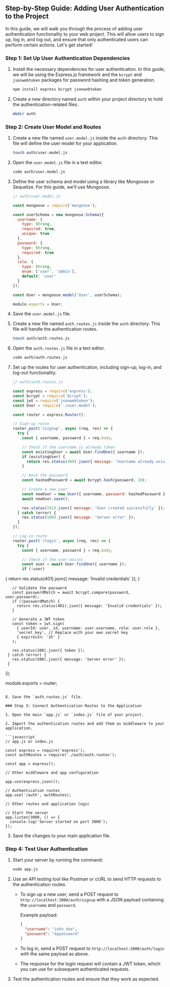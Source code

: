 ## Step-by-Step Guide: Adding User Authentication to the Project

In this guide, we will walk you through the process of adding user authentication functionality to your web project. This will allow users to sign up, log in, and log out, and ensure that only authenticated users can perform certain actions. Let's get started!

### Step 1: Set Up User Authentication Dependencies

1. Install the necessary dependencies for user authentication. In this guide, we will be using the Express.js framework and the `bcrypt` and `jsonwebtoken` packages for password hashing and token generation.

   ```bash
   npm install express bcrypt jsonwebtoken
   ```

2. Create a new directory named `auth` within your project directory to hold the authentication-related files.

   ```bash
   mkdir auth
   ```

### Step 2: Create User Model and Routes

1. Create a new file named `user.model.js` inside the `auth` directory. This file will define the user model for your application.

   ```bash
   touch auth/user.model.js
   ```

2. Open the `user.model.js` file in a text editor.

   ```bash
   code auth/user.model.js
   ```

3. Define the user schema and model using a library like Mongoose or Sequelize. For this guide, we'll use Mongoose.

   ```javascript
   // auth/user.model.js

   const mongoose = require('mongoose');

   const userSchema = new mongoose.Schema({
     username: {
       type: String,
       required: true,
       unique: true
     },
     password: {
       type: String,
       required: true
     },
     role: {
       type: String,
       enum: ['user', 'admin'],
       default: 'user'
     }
   });

   const User = mongoose.model('User', userSchema);

   module.exports = User;
   ```

4. Save the `user.model.js` file.

5. Create a new file named `auth.routes.js` inside the `auth` directory. This file will handle the authentication routes.

   ```bash
   touch auth/auth.routes.js
   ```

6. Open the `auth.routes.js` file in a text editor.

   ```bash
   code auth/auth.routes.js
   ```

7. Set up the routes for user authentication, including sign-up, log-in, and log-out functionality.

   ```javascript
   // auth/auth.routes.js

   const express = require('express');
   const bcrypt = require('bcrypt');
   const jwt = require('jsonwebtoken');
   const User = require('./user.model');

   const router = express.Router();

   // Sign-up route
   router.post('/signup', async (req, res) => {
     try {
       const { username, password } = req.body;

       // Check if the username is already taken
       const existingUser = await User.findOne({ username });
       if (existingUser) {
         return res.status(409).json({ message: 'Username already exists' });
       }

       // Hash the password
       const hashedPassword = await bcrypt.hash(password, 10);

       // Create a new user
       const newUser = new User({ username, password: hashedPassword });
       await newUser.save();

       res.status(201).json({ message: 'User created successfully' });
     } catch (error) {
       res.status(500).json({ message: 'Server error' });
     }
   });

   // Log-in route
   router.post('/login', async (req, res) => {
     try {
       const { username, password } = req.body;

       // Check if the user exists
       const user = await User.findOne({ username });
       if (!user)

 {
         return res.status(401).json({ message: 'Invalid credentials' });
       }

       // Validate the password
       const passwordMatch = await bcrypt.compare(password, user.password);
       if (!passwordMatch) {
         return res.status(401).json({ message: 'Invalid credentials' });
       }

       // Generate a JWT token
       const token = jwt.sign(
         { userId: user._id, username: user.username, role: user.role },
         'secret_key', // Replace with your own secret key
         { expiresIn: '1h' }
       );

       res.status(200).json({ token });
     } catch (error) {
       res.status(500).json({ message: 'Server error' });
     }
   });

   module.exports = router;
   ```

8. Save the `auth.routes.js` file.

### Step 3: Connect Authentication Routes to the Application

1. Open the main `app.js` or `index.js` file of your project.

2. Import the authentication routes and add them as middleware to your application.

   ```javascript
   // app.js or index.js

   const express = require('express');
   const authRoutes = require('./auth/auth.routes');

   const app = express();

   // Other middleware and app configuration

   app.use(express.json());

   // Authentication routes
   app.use('/auth', authRoutes);

   // Other routes and application logic

   // Start the server
   app.listen(3000, () => {
     console.log('Server started on port 3000');
   });
   ```

3. Save the changes to your main application file.

### Step 4: Test User Authentication

1. Start your server by running the command:

   ```bash
   node app.js
   ```

2. Use an API testing tool like Postman or cURL to send HTTP requests to the authentication routes.

   - To sign up a new user, send a POST request to `http://localhost:3000/auth/signup` with a JSON payload containing the `username` and `password`.

     Example payload:

     ```json
     {
       "username": "john_doe",
       "password": "mypassword"
     }
     ```

   - To log in, send a POST request to `http://localhost:3000/auth/login` with the same payload as above.

   - The response for the login request will contain a JWT token, which you can use for subsequent authenticated requests.

3. Test the authentication routes and ensure that they work as expected.


